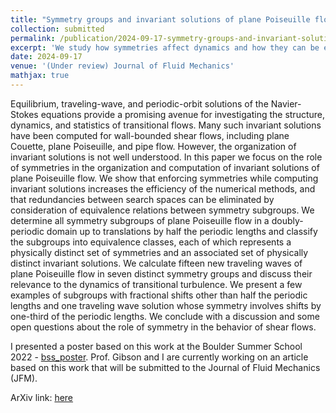```yaml
---
title: "Symmetry groups and invariant solutions of plane Poiseuille flow"
collection: submitted
permalink: /publication/2024-09-17-symmetry-groups-and-invariant-solutions-of-ppf
excerpt: 'We study how symmetries affect dynamics and how they can be exploited to simplify numerical calculations.'
date: 2024-09-17
venue: '(Under review) Journal of Fluid Mechanics'
mathjax: true
---
```


Equilibrium, traveling-wave, and periodic-orbit solutions of the Navier-Stokes equations provide a promising avenue for investigating the structure, dynamics, and statistics of transitional flows. Many such invariant solutions have been computed for wall-bounded shear flows, including plane Couette, plane Poiseuille, and pipe flow. However, the organization of invariant solutions is not well understood. In this paper we focus on the role of symmetries in the organization and computation of invariant solutions of plane Poiseuille flow. We show that enforcing symmetries while computing invariant solutions increases the efficiency of the numerical methods, and that redundancies between search spaces can be eliminated by consideration of equivalence relations between symmetry subgroups. We determine all symmetry subgroups of plane Poiseuille flow in a doubly-periodic domain up to translations by half the periodic lengths and classify the subgroups into equivalence classes, each of which represents a physically distinct set of symmetries and an associated set of physically distinct invariant solutions. We calculate fifteen new traveling waves of plane Poiseuille flow in seven distinct symmetry groups and discuss their relevance to the dynamics of transitional turbulence. We present a few examples of subgroups with fractional shifts other than half the periodic lengths and one traveling wave solution whose symmetry involves shifts by one-third of the periodic lengths. We conclude with a discussion and some open questions about the role of symmetry in the behavior of shear flows. 

I presented a poster based on this work at the Boulder Summer School 2022 - [bss_poster](http://pratikaghor.github.io/_pages/posters/aghor_symmetry_bss.pdf). Prof. Gibson and I are currently working on an article based on this work that will be submitted to the Journal of Fluid Mechanics (JFM). 

ArXiv link: [here](https://arxiv.org/abs/2409.11517)

